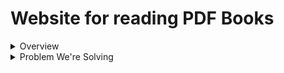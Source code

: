 # Website for reading PDF Books


<details>
<summary>Overview</summary>

## **OverView.**

_This project is focused on developing a simple, user-friendly website where users can read a variety of PDF books. Aimed at promoting digital reading, the website will provide straightforward access to a range of books.
_
</details>


<details>
<summary>Problem We're Solving</summary>

## **Problem We're Solving.**

_The project aims to address the need for an uncomplicated and focused environment for reading PDF books, especially for those who may not have access to advanced e-readers or prefer the PDF format for its compatibility across devices.
_

</details>
